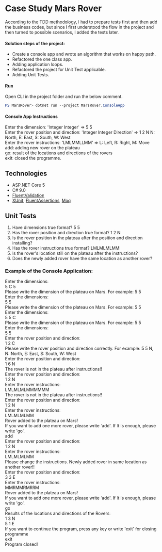 # Case Study Mars Rover

According to the TDD methodology, I had to prepare tests first and then add the business codes, but since I first understood the flow in the project and then turned to possible scenarios, I added the tests later.

#### Solution steps of the project:
* Create a console app and wrote an algorithm that works on happy path.
* Refactored the one class app.
* Adding application loops.
* Refactored the project for Unit Test applicable.
* Adding Unit Tests.

#### Run 
Open CLI in the project folder and run the below comment.
```powershell
PS MarsRover> dotnet run --project MarsRover.ConsoleApp
```
#### Console App Instructions
Enter the dimension: 'Integer Integer' => 5 5  
Enter the rover position and direction: 'Integer Integer Direction' => 1 2 N  N: North, E: East, S: South, W: West  
Enter the rover instructions: 'LMLMMLLMM' => L: Left, R: Right, M: Move
add: adding new rover on the plateau  
go: result of the locations and directions of the rovers  
exit: closed the programme.  

## Technologies
* ASP.NET Core 5
* C# 9.0
* [FluentValidation](https://fluentvalidation.net/)
* [XUnit](https://xunit.net/), [FluentAssertions](https://fluentassertions.com/), [Moq](https://github.com/moq)

## Unit Tests
1. Have dimensions true format? 5 5
2. Has the rover position and direction true format? 1 2 N
3. Is the rover position in the plateau after the position and direction installing?
4. Has the rover instructions true format?  LMLMLMLMM 
5. Is the rover's location still on the plateau after the instructions?
6. Does the newly added rover have the same location as another rover?

### Example of the Console Application: 

Enter the dimensions:  
5 C 5  
Please write the dimension of the plateau on Mars. For example: 5 5  
Enter the dimensions:  
5  5  
Please write the dimension of the plateau on Mars. For example: 5 5  
Enter the dimensions:  
5 5 C  
Please write the dimension of the plateau on Mars. For example: 5 5  
Enter the dimensions:  
5 5  
Enter the rover position and direction:  
1 2 C  
Please write the rover position and direction correctly. For example: 5 5 N, N: North, E: East, S: South, W: West  
Enter the rover position and direction:  
1 6 N  
The rover is not in the plateau after instructions!!  
Enter the rover position and direction:  
1 2 N  
Enter the rover instructions:  
LMLMLMLMMMMMM  
The rover is not in the plateau after instructions!!  
Enter the rover position and direction:  
1 2 N  
Enter the rover instructions:  
LMLMLMLMM  
Rover added to the plateau on Mars!  
If you want to add one more rover, please write 'add'. If It is enough, please write 'go'.  
add  
Enter the rover position and direction:  
1 2 N  
Enter the rover instructions:  
LMLMLMLMM  
Please change the instructions. Newly added rover in same location as another rover!!  
Enter the rover position and direction:  
3 3 E  
Enter the rover instructions:  
MMRMMRMRRM  
Rover added to the plateau on Mars!  
If you want to add one more rover, please write 'add'. If It is enough, please write 'go'.  
go  
Results of the locations and directions of the Rovers:  
1 3 N  
5 1 E  
If you want to continue the program, press any key or write 'exit' for closing programme  
exit  
Program closed!  

 


